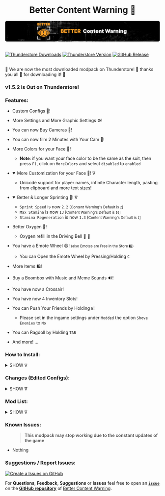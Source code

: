 <h1 align="center">Better Content Warning 🎥️</h1>

<a href="https://thunderstore.io/c/content-warning/p/Horizon/Better_Content_Warning_Modpack/">
<img src="https://raw.githubusercontent.com/Adler-real/uploadedfiles/main/Content_Warning/Modpacks/Better_ContentWarning/banner.png" alt="Banner">
</a>

<br><a href="https://thunderstore.io/c/content-warning/p/Horizon/Better_Content_Warning_Modpack/"><img alt="Thunderstore Downloads" src="https://img.shields.io/thunderstore/dt/Horizon/Better_Content_Warning_Modpack?style=for-the-badge&logo=thunderstore&logoColor=white&labelColor=blue&color=gray"></a> <a href="https://thunderstore.io/c/content-warning/p/Horizon/Better_Content_Warning_Modpack/"><img alt="Thunderstore Version" src="https://img.shields.io/thunderstore/v/Horizon/Better_Content_Warning_Modpack?style=for-the-badge&logo=thunderstore&logoColor=white&labelColor=blue&color=gray"></a> <a href="https://github.com/Adler-real/Better_ContentWarning"><img alt="GitHub Release" src="https://img.shields.io/github/v/release/Adler-real/Better_ContentWarning?include_prereleases&sort=date&display_name=release&style=for-the-badge&logo=github&logoColor=white&label=GitHub&labelColor=black&color=gray"></a>

<!-- </br>🎉️ Special thanks to everyone who downloaded this modpack! 🧡️🧡️ -->

</br>🎉️ We are now the most downloaded modpack on Thunderstore! 🎉️ thanks you all 🧡️ for downloading it! 🧡️

### v1.5.2 is Out on Thunderstore!

### Features:

- Custom Configs 📄️!

- More Settings and More Graphic Settings ⚙️!

- You can now Buy Cameras 🎥️!

- You can now film 2 Minutes with Your Cam 🎥️!

- More Colors for your Face 🎨️!
  
  - <b>Note</b>: if you want your face color to be the same as the suit, then press `F1`, click on `MoreColors` and select `disabled` to `enabled`

<ul>
<li>
<details open>
<summary>More Customization for your Face 🎨️! ᐁ</summary>
<ul>
<li>Unicode support for player names, infinite Character length, pasting from clipboard and more text sizes!</li>
</ul>
</details>
</li>
</ul>

<ul>
<li>
<details open>
<summary>Better & Longer Sprinting 🏃️! ᐁ</summary>
<ul>
<li><code>Sprint Speed</code> is now <code>2.2</code> <small>[Content Warning's Default is <code>2</code>]</small></li>
<li><code>Max Stamina</code> is now <code>13</code> <small>[Content Warning's Default is <code>10</code>]</small></li>
<li><code>Stamina Regeneration</code> is now <code>1.3</code> <small>[Content Warning's Default is <code>1</code>]</small></li>
</ul>
</details>
</li>
</ul>

- Better Oxygen 🎈️!
  
  - Oxygen refill in the Driving Bell 🎈️ 🔔️ 

- You have a Emote Wheel 😄️! <small>(also Emotes are Free in the Store 🛍️)</small>
  
  - You can Open the Emote Wheel by Pressing/Holding `C`

- More Items 🛍️!

- Buy a Boombox with Music and Meme Sounds 🔊️!

- You have now a Crossair!

- You have now 4 Inventory Slots!

- You can Push Your Friends by Holding `E`!
  
  - Please set in the ingame settings under `Modded` the option `Shove Enemies` to `No`

- You can Ragdoll by Holding `TAB`

- And more! ...

### How to Install:

<details>
<summary>SHOW ᐁ</summary>
<ul><li>Comming</li></ul>
</details>

### Changes (Edited Configs):

<details>
<summary>SHOW ᐁ</summary>
<ul><li>Comming</li></ul>
</details>

### Mod List:

<details>
<summary>SHOW ᐁ</summary>
<ul><li>Comming</li></ul>
</details>

### Known Issues:

<ul> <blockquote><strong>This modpack may stop working due to the constant updates of the game</strong></blockquote></ul>

- Nothing

### Suggestions / Report Issues:

<a href="https://github.com/Adler-real/Better_ContentWarning/issues/new"> <img alt="Create a Issues on GitHub" src="https://img.shields.io/github/issues/Adler-real/Better_ContentWarning?style=flat-square&logo=github&logoColor=white&labelColor=black&color=gray"></a>

For <b>Questions</b>, <b>Feedback</b>, <b>Suggestions</b> or <b>Issues</b> feel free to open an <b><code><a href="https://github.com/Adler-real/Better_ContentWarning/issues">issue</a></code></b> on the [**GitHub repository**](https://github.com/Adler-real/Better_ContentWarning) of [Better Content Warning](https://thunderstore.io/c/content-warning/p/Horizon/Better_Content_Warning_Modpack/).
